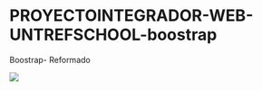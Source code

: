 # PROYECTOINTEGRADOR-WEB-UNTREFSCHOOL-boostrap
Boostrap- Reformado

![](https://img.freepik.com/foto-gratis/hermoso-arbol-medio-campo-cubierto-hierba-linea-arboles-fondo_181624-29267.jpg?w=996&t=st=1690903910~exp=1690904510~hmac=04542ab1ae5ef82a55a6bfae951dd8025bc809b5c8d57566c986646290110540)
